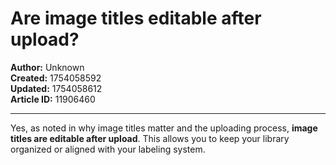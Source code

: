 # Are image titles editable after upload?

**Author:** Unknown  
**Created:** 1754058592  
**Updated:** 1754058612  
**Article ID:** 11906460  

---

Yes, as noted in why image titles matter and the uploading process, **image titles are editable after upload**. This allows you to keep your library organized or aligned with your labeling system.
